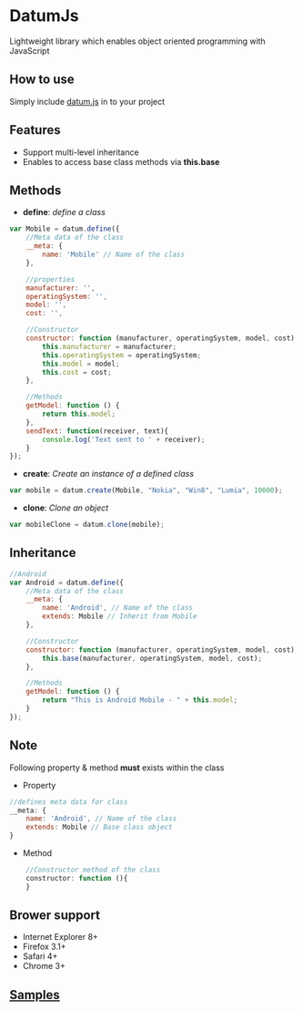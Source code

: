 # DatumJs
Lightweight library which enables object oriented programming with JavaScript

## How to use
Simply include [datum.js](https://github.com/meegasmullage/datumjs/blob/master/datum.min.js) in to your project

## Features
- Support multi-level inheritance
- Enables to access base class methods via **this.base**


## Methods
- **define**: *define a class*
```javascript
var Mobile = datum.define({
    //Meta data of the class
    __meta: {
        name: 'Mobile' // Name of the class
    },

    //properties
    manufacturer: '',
    operatingSystem: '',
    model: '',
    cost: '',

    //Constructor
    constructor: function (manufacturer, operatingSystem, model, cost) {
        this.manufacturer = manufacturer;
        this.operatingSystem = operatingSystem;
        this.model = model;
        this.cost = cost;
    },

    //Methods  
    getModel: function () {
        return this.model;
    },
    sendText: function(receiver, text){
        console.log('Text sent to ' + receiver);
    }
});
```
- **create**: *Create an instance of a defined class*
```javascript
var mobile = datum.create(Mobile, "Nokia", "Win8", "Lumia", 10000);
```
- **clone**: *Clone an object*
```javascript
var mobileClone = datum.clone(mobile);
```

## Inheritance
```javaScript
//Android
var Android = datum.define({
    //Meta data of the class
    __meta: {
        name: 'Android', // Name of the class
        extends: Mobile // Inherit from Mobile
    },

    //Constructor
    constructor: function (manufacturer, operatingSystem, model, cost) {
        this.base(manufacturer, operatingSystem, model, cost);
    },

    //Methods
    getModel: function () {
        return "This is Android Mobile - " + this.model;
    }    
});
```

## Note
Following property & method **must** exists within the class
- Property
```javascript
//defines meta data for class
__meta: {
    name: 'Android', // Name of the class
    extends: Mobile // Base class object
}
```
- Method
```javascript    
    //Constructor method of the class
    constructor: function (){        
    }    
```
## Brower support
- Internet Explorer 8+
- Firefox 3.1+
- Safari 4+
- Chrome 3+

## [Samples](https://github.com/meegasmullage/datumjs/blob/master/sample.js)
